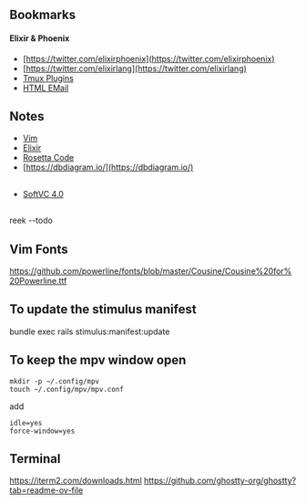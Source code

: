

## Bookmarks
#### Elixir & Phoenix
* [https://twitter.com/elixirphoenix](https://twitter.com/elixirphoenix)
* [https://twitter.com/elixirlang](https://twitter.com/elixirlang)
* [Tmux Plugins](https://github.com/tmux-plugins/list)
* [HTML EMail](https://mjml.io/try-it-live)


## Notes
* [Vim](https://github.com/unit432/briefcase/blob/master/VIM/VIM%20Shortcuts.md)
* [Elixir](https://github.com/unit432/briefcase/blob/master/Elixir/elixir_notes.md)
* [Rosetta Code](https://rosettacode.org/wiki/Rosetta_Code)
* [https://dbdiagram.io/](https://dbdiagram.io/) 

##
* [SoftVC 4.0](https://github.com/justinjohn0306/so-vits-svc-4.0-v2)

##
reek --todo

## Vim Fonts
https://github.com/powerline/fonts/blob/master/Cousine/Cousine%20for%20Powerline.ttf

## To update the stimulus manifest
bundle exec rails stimulus:manifest:update

## To keep the mpv window open
```
mkdir -p ~/.config/mpv
touch ~/.config/mpv/mpv.conf
```
add
```
idle=yes
force-window=yes
```

## Terminal
https://iterm2.com/downloads.html
https://github.com/ghostty-org/ghostty?tab=readme-ov-file

